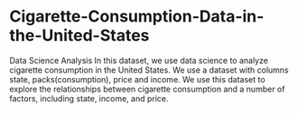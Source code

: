# Cigarette-Consumption-Data-in-the-United-States
Data Science Analysis
In this dataset, we use data science to analyze cigarette consumption in the United States. We use a dataset with columns state, packs(consumption), price and income. We use this dataset to explore the relationships between cigarette consumption and a number of factors, including state, income, and price.
